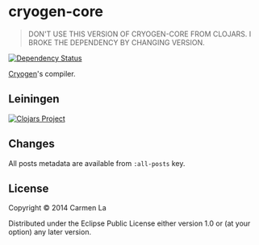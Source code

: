 # cryogen-core

> DON'T USE THIS VERSION OF CRYOGEN-CORE FROM CLOJARS. I BROKE THE DEPENDENCY BY CHANGING VERSION.

[![Dependency Status](https://www.versioneye.com/user/projects/54cb0156fb6eba75440000fd/badge.svg?style=flat)](https://www.versioneye.com/user/projects/54cb0156fb6eba75440000fd)

[Cryogen](https://github.com/lacarmen/cryogen)'s compiler.

## Leiningen
[![Clojars Project](https://img.shields.io/clojars/v/com.jombelajarjava/cryogen-core.svg)](https://clojars.org/com.jombelajarjava/cryogen-core)

## Changes
All posts metadata are available from `:all-posts` key.

## License

Copyright © 2014 Carmen La

Distributed under the Eclipse Public License either version 1.0 or (at
your option) any later version.
